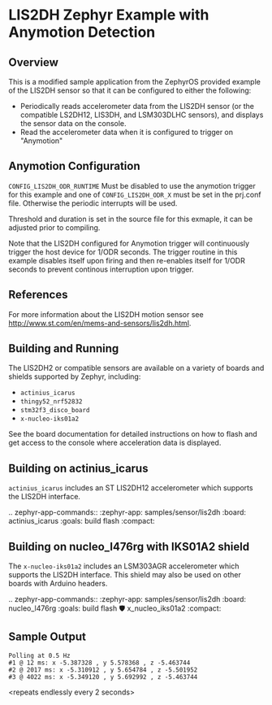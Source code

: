 
# LIS2DH Zephyr Example with Anymotion Detection

## Overview

This is a modified sample application from the ZephyrOS provided example of the LIS2DH sensor so that it can be configured to either the following:
* Periodically reads accelerometer data from the
LIS2DH sensor (or the compatible LS2DH12, LIS3DH, and LSM303DLHC
sensors), and displays the sensor data on the console.
* Read the accelerometer data when it is configured to trigger on "Anymotion"
  
## Anymotion Configuration
`CONFIG_LIS2DH_ODR_RUNTIME` Must be disabled to use the anymotion trigger for this example and one of `CONFIG_LIS2DH_ODR_X` must be set in the prj.conf file. Otherwise the periodic interrupts will be used.

Threshold and duration is set in the source file for this exmaple, it can be adjusted prior to compiling.

Note that the LIS2DH configured for Anymotion trigger will continuously trigger the host device for 1/ODR seconds. The trigger routine in this example disables itself upon firing and then re-enables itself for 1/ODR seconds to prevent continous interruption upon trigger. 
## References

For more information about the LIS2DH motion sensor see
http://www.st.com/en/mems-and-sensors/lis2dh.html.

## Building and Running

The LIS2DH2 or compatible sensors are available on a variety of boards
and shields supported by Zephyr, including:

* `actinius_icarus`
* `thingy52_nrf52832`
* `stm32f3_disco_board`
* `x-nucleo-iks01a2`

See the board documentation for detailed instructions on how to flash
and get access to the console where acceleration data is displayed.

## Building on actinius_icarus


`actinius_icarus` includes an ST LIS2DH12 accelerometer which
supports the LIS2DH interface.

.. zephyr-app-commands::
   :zephyr-app: samples/sensor/lis2dh
   :board: actinius_icarus
   :goals: build flash
   :compact:

## Building on nucleo_l476rg with IKS01A2 shield

The `x-nucleo-iks01a2` includes an LSM303AGR accelerometer which
supports the LIS2DH interface.  This shield may also be used on other
boards with Arduino headers.

.. zephyr-app-commands::
   :zephyr-app: samples/sensor/lis2dh
   :board: nucleo_l476rg
   :goals: build flash
   :shield: x_nucleo_iks01a2
   :compact:

## Sample Output

    Polling at 0.5 Hz
    #1 @ 12 ms: x -5.387328 , y 5.578368 , z -5.463744
    #2 @ 2017 ms: x -5.310912 , y 5.654784 , z -5.501952
    #3 @ 4022 ms: x -5.349120 , y 5.692992 , z -5.463744

   <repeats endlessly every 2 seconds>
